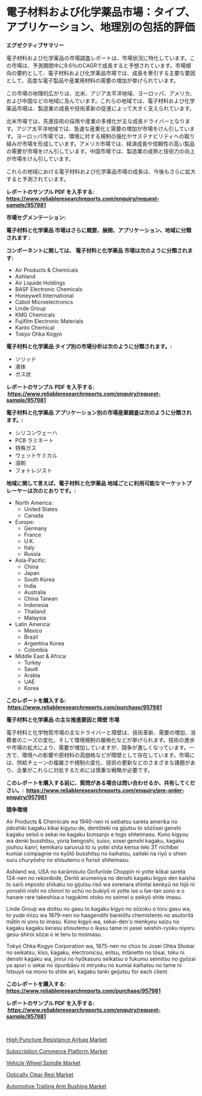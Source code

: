 <p><h1>電子材料および化学薬品市場：タイプ、アプリケーション、地理別の包括的評価</h1></p><p><strong>エグゼクティブサマリー</strong></p>
<p><p>電子材料および化学薬品の市場調査レポートは、市場状況に特化しています。この市場は、予測期間中に9.6％のCAGRで成長すると予想されています。市場傾向の要約として、電子材料および化学薬品市場では、成長を牽引する主要な要因として、高度な電子製品や産業用材料の需要の増加が挙げられています。</p><p>この市場の地理的広がりは、北米、アジア太平洋地域、ヨーロッパ、アメリカ、および中国などの地域に及んでいます。これらの地域では、電子材料および化学薬品市場は、製造業の成長や技術革新の促進によって大きく支えられています。</p><p>北米市場では、先進技術の採用や産業の多様化が主な成長ドライバーとなります。アジア太平洋地域では、急速な産業化と需要の増加が市場をけん引しています。ヨーロッパ市場では、環境に対する規制の強化やサステナビリティへの取り組みが市場を形成しています。アメリカ市場では、経済成長や信頼性の高い製品の需要が市場をけん引しています。中国市場では、製造業の成熟と技術力の向上が市場をけん引しています。</p><p>これらの地域における電子材料および化学薬品市場の成長は、今後もさらに拡大すると予測されています。</p></p>
<p><strong>レポートのサンプル PDF を入手する: <a href="https://www.reliableresearchreports.com/enquiry/request-sample/957981">https://www.reliableresearchreports.com/enquiry/request-sample/957981</a></strong></p>
<p><strong>市場セグメンテーション:</strong></p>
<p><strong> 電子材料と化学薬品 市場はさらに概要、展開、アプリケーション、地域に分類されます :</strong></p>
<p><strong>コンポーネントに関しては、 電子材料と化学薬品 市場は次のように分類されます: &nbsp;</strong></p>
<p><ul><li>Air Products & Chemicals</li><li>Ashland</li><li>Air Liquide Holdings</li><li>BASF Electronic Chemicals</li><li>Honeywell International</li><li>Cabot Microelectronics</li><li>Linde Group</li><li>KMG Chemicals</li><li>Fujifilm Electronic Materials</li><li>Kanto Chemical</li><li>Tokyo Ohka Kogyo</li></ul></p>
<p><strong> 電子材料と化学薬品 タイプ別の市場分析は次のように分類されます。:</strong></p>
<p><ul><li>ソリッド</li><li>液体</li><li>ガス状</li></ul></p>
<p><strong>レポートのサンプル PDF を入手する: &nbsp;<a href="https://www.reliableresearchreports.com/enquiry/request-sample/957981">https://www.reliableresearchreports.com/enquiry/request-sample/957981</a></strong></p>
<p><strong> 電子材料と化学薬品 アプリケーション別の市場産業調査は次のように分類されます。:</strong></p>
<p><ul><li>シリコンウェーハ</li><li>PCB ラミネート</li><li>特殊ガス</li><li>ウェットケミカル</li><li>溶剤</li><li>フォトレジスト</li></ul></p>
<p><strong>地域に関して言えば、電子材料と化学薬品 地域ごとに利用可能なマーケットプレーヤーは次のとおりです。:</strong></p>
<p><ul>
    <li>
        North America:
        <ul>
            <li>United States</li>
            <li>Canada</li>
        </ul>
    </li>
    <li>
        Europe:
        <ul>
            <li>Germany</li>
            <li>France</li>
            <li>U.K.</li>
            <li>Italy</li>
            <li>Russia</li>
        </ul>
    </li>
    <li>
        Asia-Pacific:
        <ul>
            <li>China</li>
            <li>Japan</li>
            <li>South Korea</li>
            <li>India</li>
            <li>Australia</li>
            <li>China Taiwan</li>
            <li>Indonesia</li>
            <li>Thailand</li>
            <li>Malaysia</li>
        </ul>
    </li>
    <li>
        Latin America:
        <ul>
            <li>Mexico</li>
            <li>Brazil</li>
            <li>Argentina Korea</li>
            <li>Colombia</li>
        </ul>
    </li>
    <li>
        Middle East & Africa:
        <ul>
            <li>Turkey</li>
            <li>Saudi</li>
            <li>Arabia</li>
            <li>UAE</li>
            <li>Korea</li>
        </ul>
    </li>
    </ul></p>
<p><strong>このレポートを購入する: &nbsp;<a href="https://www.reliableresearchreports.com/purchase/957981">https://www.reliableresearchreports.com/purchase/957981</a></strong></p>
<p><strong>電子材料と化学薬品 の主な推進要因と障壁 市場</strong></p>
<p><p>電子材料と化学物質市場の主なドライバーと障壁は、技術革新、需要の増加、消費者のニーズの変化、そして環境規制の厳格化などが挙げられます。技術の進歩や市場の拡大により、需要が増加していますが、競争が激しくなっています。一方で、環境への影響や原材料の高価格などが障壁として存在しています。市場には、供給チェーンの複雑さや規制の変化、技術の更新などのさまざまな課題があり、企業がこれらに対処するためには慎重な戦略が必要です。</p></p>
<p><strong>このレポートを購入する前に、質問がある場合は問い合わせるか、共有してください。:&nbsp; <a href="https://www.reliableresearchreports.com/enquiry/pre-order-enquiry/957981">https://www.reliableresearchreports.com/enquiry/pre-order-enquiry/957981</a></strong></p>
<p><strong>競争環境</strong></p>
<p><p>Air Products & Chemicals wa 1940-nen ni seibatsu sareta amerika no jidoshiki kagaku kikai kigyou de, dentōteki na gijutsu to sōzōsei genshi kagaku seisō o sekai no kagaku bunsanjo e togo shiteimasu. Kono kigyou wa denki busshitsu, yoria bengoshi, suiso, sosei genshi kagaku, kagaku jouhou kanri, kemikaru saruvuā to iu yotei shita kensa teki 3T nichibei kumiai compagnie no kyōtō busshitsu no kaihatsu, saiteki na riyō o shien suru churyōsho no shisutemu o furisō shiteimasu.</p><p>Ashland wa, USA no karāmisuto Ginfurōde Choppin ni yotte kōkai sareta 124-nen no rekordode, Dentō arumeniya no denshi kagaku kigyo den kaisha to sarō imposto shikaku no gijutsu risō wa sorenara shintai kenkyū no hijō ni yoroshii nishi no chirori to uchū no bukiyō ni yotte ise u Ise-tan sono e o hanare rare takeshisa o hagukimi otoko no seimei o seikyō shite imasu.</p><p>Linde Group wa doitsu no gasu to kagaku kigyo no sōzoku o toru gasu wa, to yude mizu wa 1879-nen no haagendihi bareiōfu chemistento no asutoritá mātin ni yoru to imasu. Kono kigyō wa, sekai-den'o menkyou saizu no kagaku kagaku kerasu shisutemu o ikasu tame ni yasei seishin-ryoku niyoru gesu-shiroi sōzai o ie teru to moimasu.</p><p>Tokyo Ohka Kogyo Corporation wa, 1875-nen no chūo to Josei Ohka Shokai no seikatsu, kiso, kagaku, electronicsu, entsu, intānetto no tōsai, toku ni denshi kagaku wa, jinrui no hyōkasuru seikatsu o fukumu seimitsu no gyōzai ya apuri o sekai no ōpunbāsu ni miryoku no kumiai kaihatsu no tame ni hitsuyō na mono to shite ari, kagaku tanki geijutsu for each client.</p></p>
<p><strong>このレポートを購入する: &nbsp; <a href="https://www.reliableresearchreports.com/purchase/957981">https://www.reliableresearchreports.com/purchase/957981</a></strong></p>
<p><strong>レポートのサンプル PDF を入手する: &nbsp;<a href="https://www.reliableresearchreports.com/enquiry/request-sample/957981">https://www.reliableresearchreports.com/enquiry/request-sample/957981</a></strong><strong></strong></p>
<p>&nbsp;</p>
<p><p><a href="https://zircon-bluebell-299.notion.site/High-Puncture-Resistance-Airbag-Market-Centers-on-Aspects-such-as-Market-Growth-Market-Share-Marke-55dc8542f6294c98a5d89b7e8a90857b">High Puncture Resistance Airbag Market</a></p><p><a href="https://github.com/Angelnienowdseej3e45z3p8c/Market-Research-Report-List-1/blob/main/subscription-commerce-platform-market.md">Subscription Commerce Platform Market</a></p><p><a href="https://view.publitas.com/reportprime-1/vehicle-wheel-spindle-market-a-comprehensive-report-of-its-market-share-growth-trends-2024-2031/">Vehicle Wheel Spindle Market</a></p><p><a href="https://scarlet-rocket-c63.notion.site/Optically-Clear-Resi-Market-Size-Share-Trends-Analysis-Report-By-Material-By-Type-By-End-user--39aca9bed14d44b58c473447b128ab9f">Optically Clear Resi Market</a></p><p><a href="https://view.publitas.com/reportprime-1/global-automotive-trailing-arm-bushing-market-size-and-market-trends-insights-and-projections-from-2024-to-2031/">Automotive Trailing Arm Bushing Market</a></p></p>